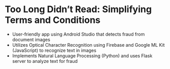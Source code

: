 # Too Long Didn’t Read: Simplifying Terms and Conditions
- User-friendly app using Android Studio that detects fraud from document images
- Utilizes Optical Character Recognition using Firebase and Google ML Kit (JavaScript) to recognize text in images 
- Implements Natural Language Processing (Python) and uses Flask server to analyze text for fraud
